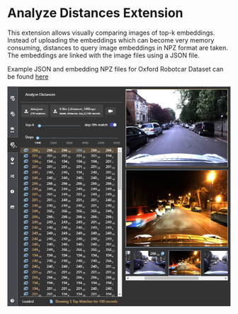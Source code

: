 # Analyze Distances Extension

This extension allows visually comparing images of top-k embeddings. Instead of uploading the embeddings which can become very memory consuming, distances to query image embeddings in NPZ format are taken. The embeddings are linked with the image files using a JSON file.

Example JSON and embedding NPZ files for Oxford Robotcar Dataset can be found [here](/docs/attachments/extensions/distances/robotcar_embeddings.zip)

![screenshot](/docs/attachments/extensions/distances/analyze_distances.jpg)
